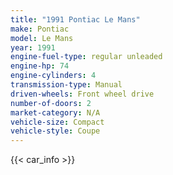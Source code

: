 ```yaml
---
title: "1991 Pontiac Le Mans"
make: Pontiac
model: Le Mans
year: 1991
engine-fuel-type: regular unleaded
engine-hp: 74
engine-cylinders: 4
transmission-type: Manual
driven-wheels: Front wheel drive
number-of-doors: 2
market-category: N/A
vehicle-size: Compact
vehicle-style: Coupe
---
```


{{< car_info >}}
